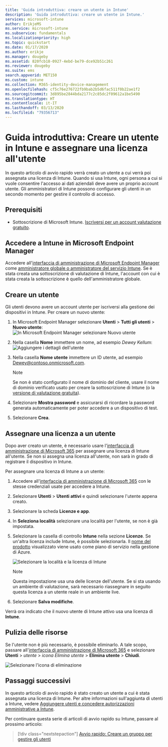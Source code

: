 ```yaml
---
title: 'Guida introduttiva: creare un utente in Intune'
description: 'Guida introduttiva: creare un utente in Intune.'
services: microsoft-intune
author: ErikjeMS
ms.service: microsoft-intune
ms.subservice: fundamentals
ms.localizationpriority: high
ms.topic: quickstart
ms.date: 01/17/2020
ms.author: erikje
ms.manager: dougeby
ms.assetid: 820fcb18-0927-4ebd-be79-dce92b51c261
ms.reviewer: dougeby
ms.suite: ems
search.appverid: MET150
ms.custom: intune
ms.collection: M365-identity-device-management
ms.openlocfilehash: cf5c76e276722fb9bab2b5d6fac511f0b22ae1f2
ms.sourcegitcommit: 3d895be2844bda2177c2c85dc2f09612a1be5490
ms.translationtype: HT
ms.contentlocale: it-IT
ms.lasthandoff: 03/13/2020
ms.locfileid: "79356713"
---
```

# <a name="quickstart-create-a-user-in-intune-and-assign-the-user-a-license"></a>Guida introduttiva: Creare un utente in Intune e assegnare una licenza all'utente

In questo articolo di avvio rapido verrà creato un utente a cui verrà poi assegnata una licenza di Intune. Quando si usa Intune, ogni persona a cui si vuole consentire l'accesso ai dati aziendali deve avere un proprio account utente. Gli amministratori di Intune possono configurare gli utenti in un secondo momento per gestire il controllo di accesso.

## <a name="prerequisites"></a>Prerequisiti

- Sottoscrizione di Microsoft Intune. [Iscriversi per un account valutazione gratuito](../fundamentals/free-trial-sign-up.md).

## <a name="sign-in-to-intune-in-microsoft-endpoint-manager"></a>Accedere a Intune in Microsoft Endpoint Manager

Accedere all'[interfaccia di amministrazione di Microsoft Endpoint Manager](https://go.microsoft.com/fwlink/?linkid=2109431) come [amministratore globale o amministratore del servizio Intune](users-add.md#types-of-administrators). Se è stata creata una sottoscrizione di valutazione di Intune, l'account con cui è stata creata la sottoscrizione è quello dell'amministratore globale.

## <a name="create-a-user"></a>Creare un utente

Gli utenti devono avere un account utente per iscriversi alla gestione dei dispositivi in Intune. Per creare un nuovo utente:

1. In Microsoft Endpoint Manager selezionare **Utenti** > **Tutti gli utenti** > **Nuovo utente**:  ![In Microsoft Endpoint Manager selezionare Nuovo utente](./media/quickstart-create-user/create-user.png)
2. Nella casella **Nome** immettere un nome, ad esempio *Dewey Kellum*:  ![Aggiungere i dettagli dell'utente](./media/quickstart-create-user/create-user-02.png)
3. Nella casella **Nome utente** immettere un ID utente, ad esempio Dewey@contoso.onmicrosoft.com.

    > [!NOTE]
    > Se non è stato configurato il nome di dominio del cliente, usare il nome di dominio verificato usato per creare la sottoscrizione di Intune (o la [versione di valutazione gratuita](free-trial-sign-up.md#sign-up-for-a-microsoft-intune-free-trial)). 

4. Selezionare **Mostra password** e assicurarsi di ricordare la password generata automaticamente per poter accedere a un dispositivo di test.
5. Selezionare **Crea**.

## <a name="assign-a-license-to-the-user"></a>Assegnare una licenza a un utente

Dopo aver creato un utente, è necessario usare l'[interfaccia di amministrazione di Microsoft 365](https://go.microsoft.com/fwlink/p/?LinkId=698854) per assegnare una licenza di Intune all'utente. Se non si assegna una licenza all'utente, non sarà in grado di registrare il dispositivo in Intune.

Per assegnare una licenza di Intune a un utente:

1. Accedere all'[interfaccia di amministrazione di Microsoft 365](https://go.microsoft.com/fwlink/p/?LinkId=698854) con le stesse credenziali usate per accedere a Intune.
2. Selezionare **Utenti** > **Utenti attivi** e quindi selezionare l'utente appena creato.
3. Selezionare la scheda **Licenze e app**.
4. In **Seleziona località** selezionare una località per l'utente, se non è già impostata.
2. Selezionare la casella di controllo **Intune** nella sezione **Licenze**. Se un'altra licenza include Intune, è possibile selezionarla. Il [nome del prodotto](https://docs.microsoft.com/azure/active-directory/users-groups-roles/licensing-service-plan-reference) visualizzato viene usato come piano di servizio nella gestione di Azure.

    ![Selezionare la località e la licenza di Intune](./media/quickstart-create-user/create-user-03.png)

   > [!NOTE]
   > Questa impostazione usa una delle licenze dell'utente. Se si sta usando un ambiente di valutazione, sarà necessario riassegnare in seguito questa licenza a un utente reale in un ambiente live.

6. Selezionare **Salva modifiche**.

Verrà ora indicato che il nuovo utente di Intune attivo usa una licenza di **Intune**.

## <a name="clean-up-resources"></a>Pulizia delle risorse

Se l'utente non è più necessario, è possibile eliminarlo. A tale scopo, passare all'[interfaccia di amministrazione di Microsoft 365](https://go.microsoft.com/fwlink/p/?LinkId=698854) e selezionare **Utenti** > *utente* > *icona Elimina utente* > **Elimina utente** > **Chiudi**.

   ![Selezionare l'icona di eliminazione](./media/quickstart-create-user/create-user-04.png)

## <a name="next-steps"></a>Passaggi successivi

In questo articolo di avvio rapido è stato creato un utente a cui è stata assegnata una licenza di Intune. Per altre informazioni sull'aggiunta di utenti a Intune, vedere [Aggiungere utenti e concedere autorizzazioni amministrative a Intune](users-add.md).

Per continuare questa serie di articoli di avvio rapido su Intune, passare al prossimo articolo:

> [!div class="nextstepaction"]
> [Avvio rapido: Creare un gruppo per gestire gli utenti](quickstart-create-group.md)
